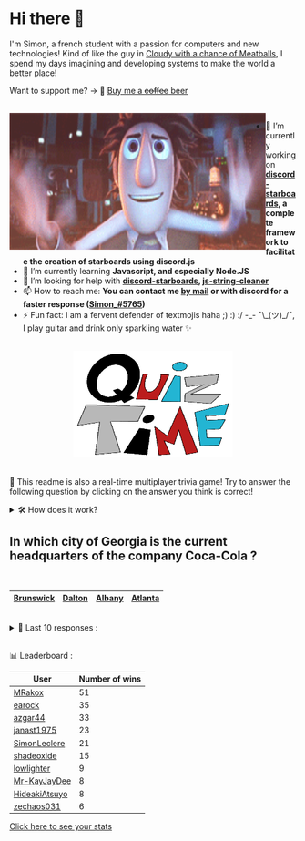 # Hi there 👋

I'm Simon, a french student with a passion for computers and new technologies!
Kind of like the guy in [Cloudy with a chance of Meatballs](https://www.youtube.com/watch?v=dQw4w9WgXcQ), I spend my days imagining and developing systems to make the world a better place!

Want to support me? -> 🍺 [Buy me a ~~coffee~~ beer](https://www.buymeacoffee.com/SimonLeclere)

<br>

<img width="450" height="240" src="./assets/cloudyWithAChanceOfMeatBalls.gif" align=left>

- 🔭 I’m currently working on **[discord-starboards](https://github.com/SimonLeclere/discord-starboards), a complete framework to facilitate the creation of starboards using discord.js**
- 🌱 I’m currently learning **Javascript, and especially Node.JS**
- 🤔 I’m looking for help with **[discord-starboards](https://github.com/SimonLeclere/discord-starboards), [js-string-cleaner](https://github.com/SimonLeclere/Js-String-Cleaner)**
- 📫 How to reach me: **You can contact me [by mail](mailto:simon-leclere@orange.fr) or with discord for a faster response ([Simon_#5765](https://discord.com/invite/U2VGrkT))**
- ⚡ Fun fact: I am a fervent defender of textmojis haha ;) :) :/ -\_- ¯\\\_(ツ)\_/¯, I play guitar and drink only sparkling water ✨

<br>

<center><img width="280" height="187" src="./assets/quizTime.gif"></center>

<br>

🎲 This readme is also a real-time multiplayer trivia game! Try to answer the following question by clicking on the answer you think is correct!
<details>
  <summary>🛠️ How does it work?</summary>
  Each answer is a link to a pre-filled issue. When you press "Submit new issue", it triggers a Github action workflow that compares your answer with the correct answer, finds a new question and updates the readme.md file. Not bad huh?! This whole process only takes about 20 seconds!
</details>

## In which city of Georgia is the current headquarters of the company Coca-Cola ?

<br>

| [Brunswick](https://github.com/SimonLeclere/SimonLeclere/issues/new?title=quiz%7C310%7CBrunswick&body=Just%20click%20'Submit%20new%20issue'.) | [Dalton](https://github.com/SimonLeclere/SimonLeclere/issues/new?title=quiz%7C310%7CDalton&body=Just%20click%20'Submit%20new%20issue'.) | [Albany](https://github.com/SimonLeclere/SimonLeclere/issues/new?title=quiz%7C310%7CAlbany&body=Just%20click%20'Submit%20new%20issue'.) | [Atlanta](https://github.com/SimonLeclere/SimonLeclere/issues/new?title=quiz%7C310%7CAtlanta&body=Just%20click%20'Submit%20new%20issue'.) |
| - | - | - | - | 

<br>

<details>
  <summary>📒 Last 10 responses :</summary>

- **Martina-LP** answered **Haflinger** to `What breed of horses always has a chestnut robe and a white tail ?` (Good answer)
- **GeekCornerGH** answered **Madonna** to `With whom did Britney Spears sing a duet « Me Against the Music » ?` (Good answer)
- **SimonLeclere** answered **In peace** to `How does Stephan Eicher want to have lunch in one of his songs ?` (Good answer)
- **janast3369** answered **Mount Carlisle** to `Which volcano erupted on December 9, 2019 in New Zealand ?` (Wrong answer)
- **nounouthereal** answered **Areola** to `In botany, what distinctive sign differentiates Cactaceae from other families ?` (Good answer)
- **janast3369** answered **Lieutenant** to `What is the rank of Brad Pitt in the film « Inglorious Basterds » by Quentin Tarantino ?` (Good answer)
- **janast3369** answered **Repost** to `Although not native, what is a sharing on Instagram called ?` (Good answer)
- **janast3369** answered **Avian influenza** to `What disease often forces the pigeon fancier to confine his pigeons ?` (Good answer)
- **janast3369** answered **Thistle** to `What does the ancient Greek word kaktos mean, where does the name cactus come from ?` (Good answer)
- **janast3369** answered **Facial mask** to `What is better to wear to minimize the spread of a coronavirus ?` (Good answer)

</details>

<br>

📊 Leaderboard :

| User | Number of wins |
|-|-|
| [MRakox](https://github.com/MRakox) | 51 |
| [earock](https://github.com/earock) | 35 |
| [azgar44](https://github.com/azgar44) | 33 |
| [janast1975](https://github.com/janast1975) | 23 |
| [SimonLeclere](https://github.com/SimonLeclere) | 21 |
| [shadeoxide](https://github.com/shadeoxide) | 15 |
| [lowlighter](https://github.com/lowlighter) | 9 |
| [Mr-KayJayDee](https://github.com/Mr-KayJayDee) | 8 |
| [HideakiAtsuyo](https://github.com/HideakiAtsuyo) | 8 |
| [zechaos031](https://github.com/zechaos031) | 6 |

[Click here to see your stats](https://github.com/SimonLeclere/SimonLeclere/issues/new?title=MyStats&body=Just%20click%20%27Submit%20new%20issue%27.)
